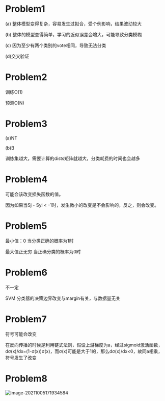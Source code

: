 # Problem1

(a) 整体模型变得复杂，容易发生过拟合，受个例影响，结果波动较大

(b) 整体的模型变得简单，学习的近似误差会增大，可能导致分类模糊

(c) 因为至少有两个类别的vote相同，导致无法分类

(d)交叉验证

# Problem2

训练O(1)

预测O(N)

# Problem3

(a)NT

(b)B

训练集越大，需要计算的dists矩阵就越大，分类耗费的时间也会越多

# Problem4

可能会该改变损失函数的值。

因为如果当Sj - Syi < -1时，发生微小的改变是不会影响的，反之，则会改变。

# Problem5

最小值：0  当分类正确的概率为1时

最大值正无穷  当正确分类的概率为0时

# Problem6

不一定 

SVM 分类器的决策边界改变与margin有关，与数据量无关

# Problem7

符号可能会改变

在反向传播的时候是利用链式法则，假设上游梯度为a，经过sigmoid激活函数，dσ(x)/dx=(1-σ(x))σ(x)，而σ(x)可能是大于1的，那么dσ(x)/dx<0，故同a相乘，符号发生了改变

# Problem8

![image-20211005171934584](C:\Users\asus\AppData\Roaming\Typora\typora-user-images\image-20211005171934584.png)

